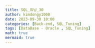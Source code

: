 ```yaml
---
title: SQL_튜닝_30
author: kimdongy1000
date: 2023-09-30 10:00
categories: [Back-end, SQL_Tuning]
tags: [DataBase - Oracle , SQL_Tuning]
math: true
mermaid: true
---
```


